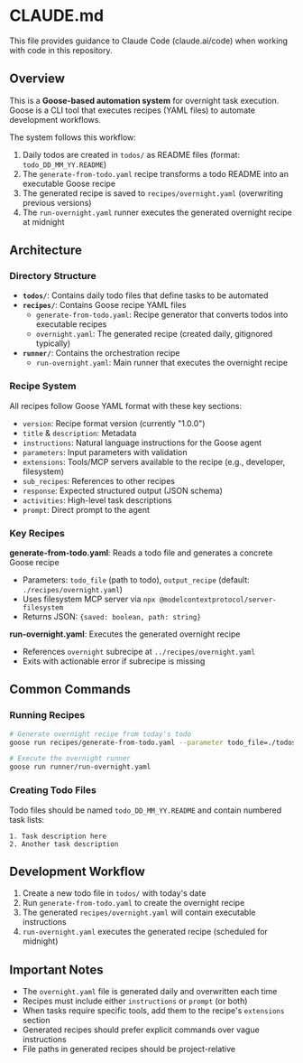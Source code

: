 # CLAUDE.md

This file provides guidance to Claude Code (claude.ai/code) when working with code in this repository.

## Overview

This is a **Goose-based automation system** for overnight task execution. Goose is a CLI tool that executes recipes (YAML files) to automate development workflows.

The system follows this workflow:
1. Daily todos are created in `todos/` as README files (format: `todo_DD_MM_YY.README`)
2. The `generate-from-todo.yaml` recipe transforms a todo README into an executable Goose recipe
3. The generated recipe is saved to `recipes/overnight.yaml` (overwriting previous versions)
4. The `run-overnight.yaml` runner executes the generated overnight recipe at midnight

## Architecture

### Directory Structure

- **`todos/`**: Contains daily todo files that define tasks to be automated
- **`recipes/`**: Contains Goose recipe YAML files
  - `generate-from-todo.yaml`: Recipe generator that converts todos into executable recipes
  - `overnight.yaml`: The generated recipe (created daily, gitignored typically)
- **`runner/`**: Contains the orchestration recipe
  - `run-overnight.yaml`: Main runner that executes the overnight recipe

### Recipe System

All recipes follow Goose YAML format with these key sections:
- `version`: Recipe format version (currently "1.0.0")
- `title` & `description`: Metadata
- `instructions`: Natural language instructions for the Goose agent
- `parameters`: Input parameters with validation
- `extensions`: Tools/MCP servers available to the recipe (e.g., developer, filesystem)
- `sub_recipes`: References to other recipes
- `response`: Expected structured output (JSON schema)
- `activities`: High-level task descriptions
- `prompt`: Direct prompt to the agent

### Key Recipes

**generate-from-todo.yaml**: Reads a todo file and generates a concrete Goose recipe
- Parameters: `todo_file` (path to todo), `output_recipe` (default: `./recipes/overnight.yaml`)
- Uses filesystem MCP server via `npx @modelcontextprotocol/server-filesystem`
- Returns JSON: `{saved: boolean, path: string}`

**run-overnight.yaml**: Executes the generated overnight recipe
- References `overnight` subrecipe at `../recipes/overnight.yaml`
- Exits with actionable error if subrecipe is missing

## Common Commands

### Running Recipes

```bash
# Generate overnight recipe from today's todo
goose run recipes/generate-from-todo.yaml --parameter todo_file=./todos/todo_27_10_25.README

# Execute the overnight runner
goose run runner/run-overnight.yaml
```

### Creating Todo Files

Todo files should be named `todo_DD_MM_YY.README` and contain numbered task lists:
```
1. Task description here
2. Another task description
```

## Development Workflow

1. Create a new todo file in `todos/` with today's date
2. Run `generate-from-todo.yaml` to create the overnight recipe
3. The generated `recipes/overnight.yaml` will contain executable instructions
4. `run-overnight.yaml` executes the generated recipe (scheduled for midnight)

## Important Notes

- The `overnight.yaml` file is generated daily and overwritten each time
- Recipes must include either `instructions` or `prompt` (or both)
- When tasks require specific tools, add them to the recipe's `extensions` section
- Generated recipes should prefer explicit commands over vague instructions
- File paths in generated recipes should be project-relative
